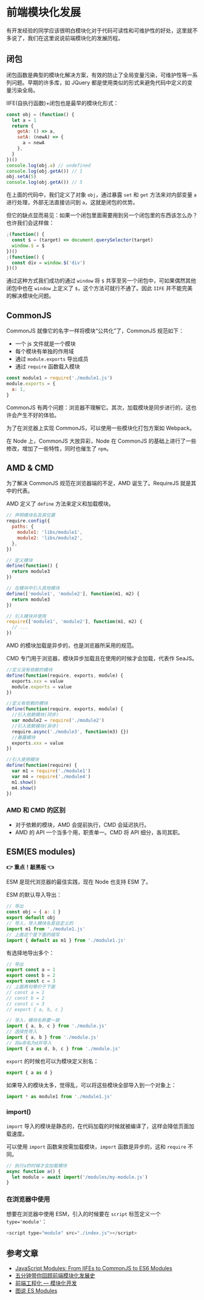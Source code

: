 # 前端模块化发展

有开发经验的同学应该很明白模块化对于代码可读性和可维护性的好处，这里就不多说了，我们在这里说说前端模块化的发展历程。

## 闭包

闭包函数是典型的模块化解决方案，有效的防止了全局变量污染，可维护性等一系列问题。早期的许多库，如 JQuery 都是使用类似的形式来避免代码中定义的变量污染全局。

IIFE(自执行函数)+闭包也是最早的模块化形式：

```javascript
const obj = (function() {
  let a = 1
  return {
    getA: () => a,
    setA: (newA) => {
      a = newA
    },
  }
})()
console.log(obj.a) // undefined
console.log(obj.getA()) // 1
obj.setA(5)
console.log(obj.getA()) // 5
```

在上面的代码中，我们定义了对象 `obj`，通过暴露 `set` 和 `get` 方法来对内部变量 `a` 进行处理，外部无法直接访问到 `a`，这就是闭包的优势。

但它的缺点显而易见：如果一个闭包里面需要用到另一个闭包里的东西该怎么办？也许我们会这样做：

```javascript
;(function() {
  const $ = (target) => document.querySelector(target)
  window.$ = $
})()
;(function() {
  const div = window.$('div')
})()
```

通过这种方式我们成功的通过 `window` 将 `$` 共享至另一个闭包中，可如果偶然其他闭包中也在 `window` 上定义了 `$`，这个方法可就行不通了。因此 `IIFE` 并不能完美的解决模块化问题。

## CommonJS

CommonJS 就像它的名字一样将模块“公共化”了，CommonJS 规范如下：

- 一个 js 文件就是一个模块
- 每个模块有单独的作用域
- 通过 `module.exports` 导出成员
- 通过 `require` 函数载入模块

```javascript
const module1 = require('./module1.js')
module.exports = {
  a: 1,
}
```

CommonJS 有两个问题：浏览器不理解它。其次，加载模块是同步进行的，这也许会产生不好的体验。

为了在浏览器上实现 CommonJS，可以使用一些模块化打包方案如 Webpack。

在 Node 上，CommonJS 大放异彩，Node 在 CommonJS 的基础上进行了一些修改，增加了一些特性，同时也催生了 `npm`。

## AMD & CMD

为了解决 CommonJS 规范在浏览器端的不足，AMD 诞生了。RequireJS 就是其中的代表。

AMD 定义了 `define` 方法来定义和加载模块。

```javascript
// 声明模块名及其位置
require.config({
  paths: {
    module1: 'libs/module1',
    module2: 'libs/module2',
  },
})

// 定义模块
define(function() {
  return module3
})

// 在模块中引入其他模块
define(['module1', 'module2'], function(m1, m2) {
  return module3
})

// 引入模块并使用
require(['module1', 'module2'], function(m1, m2) {
  // ...
})
```

AMD 的模块加载是异步的，也是浏览器所采用的规范。

CMD 专门用于浏览器，模块异步加载且在使用的时候才会加载，代表作 SeaJS。

```javascript
//定义没有依赖的模块
define(function(require, exports, module) {
  exports.xxx = value
  module.exports = value
})

//定义有依赖的模块
define(function(require, exports, module) {
  //引入依赖模块(同步)
  var module2 = require('./module2')
  //引入依赖模块(异步)
  require.async('./module3', function(m3) {})
  //暴露模块
  exports.xxx = value
})

//引入使用模块
define(function(require) {
  var m1 = require('./module1')
  var m4 = require('./module4')
  m1.show()
  m4.show()
})
```

### AMD 和 CMD 的区别

- 对于依赖的模块，AMD 会提前执行，CMD 会延迟执行。
- AMD 的 API 一个当多个用，职责单一。CMD 将 API 细分，各司其职。

## ESM(ES modules)

**👉 重点！敲黑板 👈**

ESM 是现代浏览器的最佳实践，现在 Node 也支持 ESM 了。

ESM 的默认导入导出：

```javascript
// 导出
const obj = { a: 1 }
export default obj
// 导入，导入模块名是自定义的
import m1 from './module1.js'
// 上面这个是下面的缩写
import { default as m1 } from './module1.js'
```

有选择地导出多个：

```javascript
// 导出
export const a = 1
export const b = 2
export const c = 3
// 上面两句等价于下面
// const a = 1
// const b = 2
// const c = 3
// export { a, b, c }

// 导入，模块名称要一致
import { a, b, c } from './module.js'
// 选择性导入
import { a, b } from './module.js'
// 将a命名为d并导入
import { a as d, b, c } from './module.js'
```

`export` 的时候也可以为模块定义别名：

```javascript
export { a as d }
```

如果导入的模块太多，觉得乱，可以将这些模块全部导入到一个对象上：

```javascript
import * as module1 from './module1.js'
```

### import()

`import` 导入的模块是静态的，在代码加载的时候就被编译了，这样会降低页面加载速度。

可以使用 `import` 函数来按需加载模块，`import` 函数是异步的，这和 `require` 不同。

```javascript
// 执行a的时候才会加载模块
async function a() {
  let module = await import('/modules/my-module.js')
}
```

### 在浏览器中使用

想要在浏览器中使用 ESM，引入的时候要在 `script` 标签定义一个 `type='module'`：

```javascript
<script type="module" src="./index.js"></script>
```

## 参考文章

- [JavaScript Modules: From IIFEs to CommonJS to ES6 Modules](https://ui.dev/javascript-modules-iifes-commonjs-esmodules/)
- [五分钟带你回顾前端模块化发展史](https://segmentfault.com/a/1190000021952509)
- [前端工程化 — 模块化开发](https://zhuanlan.zhihu.com/p/346476124)
- [图说 ES Modules](https://segmentfault.com/a/1190000014318751)